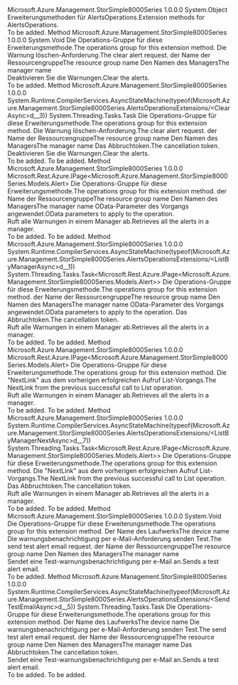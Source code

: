 <Type Name="AlertsOperationsExtensions" FullName="Microsoft.Azure.Management.StorSimple8000Series.AlertsOperationsExtensions">
  <TypeSignature Language="C#" Value="public static class AlertsOperationsExtensions" />
  <TypeSignature Language="ILAsm" Value=".class public auto ansi abstract sealed beforefieldinit AlertsOperationsExtensions extends System.Object" />
  <TypeSignature Language="DocId" Value="T:Microsoft.Azure.Management.StorSimple8000Series.AlertsOperationsExtensions" />
  <TypeSignature Language="VB.NET" Value="Public Module AlertsOperationsExtensions" />
  <TypeSignature Language="F#" Value="type AlertsOperationsExtensions = class" />
  <AssemblyInfo>
    <AssemblyName>Microsoft.Azure.Management.StorSimple8000Series</AssemblyName>
    <AssemblyVersion>1.0.0.0</AssemblyVersion>
  </AssemblyInfo>
  <Base>
    <BaseTypeName>System.Object</BaseTypeName>
  </Base>
  <Interfaces />
  <Docs>
    <summary>
            <span data-ttu-id="262d3-101">Erweiterungsmethoden für AlertsOperations.</span><span class="sxs-lookup"><span data-stu-id="262d3-101">Extension methods for AlertsOperations.</span></span>
            </summary>
    <remarks>To be added.</remarks>
  </Docs>
  <Members>
    <Member MemberName="Clear">
      <MemberSignature Language="C#" Value="public static void Clear (this Microsoft.Azure.Management.StorSimple8000Series.IAlertsOperations operations, Microsoft.Azure.Management.StorSimple8000Series.Models.ClearAlertRequest parameters, string resourceGroupName, string managerName);" />
      <MemberSignature Language="ILAsm" Value=".method public static hidebysig void Clear(class Microsoft.Azure.Management.StorSimple8000Series.IAlertsOperations operations, class Microsoft.Azure.Management.StorSimple8000Series.Models.ClearAlertRequest parameters, string resourceGroupName, string managerName) cil managed" />
      <MemberSignature Language="DocId" Value="M:Microsoft.Azure.Management.StorSimple8000Series.AlertsOperationsExtensions.Clear(Microsoft.Azure.Management.StorSimple8000Series.IAlertsOperations,Microsoft.Azure.Management.StorSimple8000Series.Models.ClearAlertRequest,System.String,System.String)" />
      <MemberSignature Language="VB.NET" Value="&lt;Extension()&gt;&#xA;Public Sub Clear (operations As IAlertsOperations, parameters As ClearAlertRequest, resourceGroupName As String, managerName As String)" />
      <MemberSignature Language="F#" Value="static member Clear : Microsoft.Azure.Management.StorSimple8000Series.IAlertsOperations * Microsoft.Azure.Management.StorSimple8000Series.Models.ClearAlertRequest * string * string -&gt; unit" Usage="Microsoft.Azure.Management.StorSimple8000Series.AlertsOperationsExtensions.Clear (operations, parameters, resourceGroupName, managerName)" />
      <MemberType>Method</MemberType>
      <AssemblyInfo>
        <AssemblyName>Microsoft.Azure.Management.StorSimple8000Series</AssemblyName>
        <AssemblyVersion>1.0.0.0</AssemblyVersion>
      </AssemblyInfo>
      <ReturnValue>
        <ReturnType>System.Void</ReturnType>
      </ReturnValue>
      <Parameters>
        <Parameter Name="operations" Type="Microsoft.Azure.Management.StorSimple8000Series.IAlertsOperations" RefType="this" />
        <Parameter Name="parameters" Type="Microsoft.Azure.Management.StorSimple8000Series.Models.ClearAlertRequest" />
        <Parameter Name="resourceGroupName" Type="System.String" />
        <Parameter Name="managerName" Type="System.String" />
      </Parameters>
      <Docs>
        <param name="operations">
            <span data-ttu-id="262d3-102">Die Operations-Gruppe für diese Erweiterungsmethode.</span><span class="sxs-lookup"><span data-stu-id="262d3-102">The operations group for this extension method.</span></span>
            </param>
        <param name="parameters">
            <span data-ttu-id="262d3-103">Die Warnung löschen-Anforderung.</span><span class="sxs-lookup"><span data-stu-id="262d3-103">The clear alert request.</span></span>
            </param>
        <param name="resourceGroupName">
            <span data-ttu-id="262d3-104">der Name der Ressourcengruppe</span><span class="sxs-lookup"><span data-stu-id="262d3-104">The resource group name</span></span>
            </param>
        <param name="managerName">
            <span data-ttu-id="262d3-105">Den Namen des Managers</span><span class="sxs-lookup"><span data-stu-id="262d3-105">The manager name</span></span>
            </param>
        <summary>
            <span data-ttu-id="262d3-106">Deaktivieren Sie die Warnungen.</span><span class="sxs-lookup"><span data-stu-id="262d3-106">Clear the alerts.</span></span>
            </summary>
        <remarks>To be added.</remarks>
      </Docs>
    </Member>
    <Member MemberName="ClearAsync">
      <MemberSignature Language="C#" Value="public static System.Threading.Tasks.Task ClearAsync (this Microsoft.Azure.Management.StorSimple8000Series.IAlertsOperations operations, Microsoft.Azure.Management.StorSimple8000Series.Models.ClearAlertRequest parameters, string resourceGroupName, string managerName, System.Threading.CancellationToken cancellationToken = null);" />
      <MemberSignature Language="ILAsm" Value=".method public static hidebysig class System.Threading.Tasks.Task ClearAsync(class Microsoft.Azure.Management.StorSimple8000Series.IAlertsOperations operations, class Microsoft.Azure.Management.StorSimple8000Series.Models.ClearAlertRequest parameters, string resourceGroupName, string managerName, valuetype System.Threading.CancellationToken cancellationToken) cil managed" />
      <MemberSignature Language="DocId" Value="M:Microsoft.Azure.Management.StorSimple8000Series.AlertsOperationsExtensions.ClearAsync(Microsoft.Azure.Management.StorSimple8000Series.IAlertsOperations,Microsoft.Azure.Management.StorSimple8000Series.Models.ClearAlertRequest,System.String,System.String,System.Threading.CancellationToken)" />
      <MemberSignature Language="F#" Value="static member ClearAsync : Microsoft.Azure.Management.StorSimple8000Series.IAlertsOperations * Microsoft.Azure.Management.StorSimple8000Series.Models.ClearAlertRequest * string * string * System.Threading.CancellationToken -&gt; System.Threading.Tasks.Task" Usage="Microsoft.Azure.Management.StorSimple8000Series.AlertsOperationsExtensions.ClearAsync (operations, parameters, resourceGroupName, managerName, cancellationToken)" />
      <MemberType>Method</MemberType>
      <AssemblyInfo>
        <AssemblyName>Microsoft.Azure.Management.StorSimple8000Series</AssemblyName>
        <AssemblyVersion>1.0.0.0</AssemblyVersion>
      </AssemblyInfo>
      <Attributes>
        <Attribute>
          <AttributeName>System.Runtime.CompilerServices.AsyncStateMachine(typeof(Microsoft.Azure.Management.StorSimple8000Series.AlertsOperationsExtensions/&lt;ClearAsync&gt;d__3))</AttributeName>
        </Attribute>
      </Attributes>
      <ReturnValue>
        <ReturnType>System.Threading.Tasks.Task</ReturnType>
      </ReturnValue>
      <Parameters>
        <Parameter Name="operations" Type="Microsoft.Azure.Management.StorSimple8000Series.IAlertsOperations" RefType="this" />
        <Parameter Name="parameters" Type="Microsoft.Azure.Management.StorSimple8000Series.Models.ClearAlertRequest" />
        <Parameter Name="resourceGroupName" Type="System.String" />
        <Parameter Name="managerName" Type="System.String" />
        <Parameter Name="cancellationToken" Type="System.Threading.CancellationToken" />
      </Parameters>
      <Docs>
        <param name="operations">
            <span data-ttu-id="262d3-107">Die Operations-Gruppe für diese Erweiterungsmethode.</span><span class="sxs-lookup"><span data-stu-id="262d3-107">The operations group for this extension method.</span></span>
            </param>
        <param name="parameters">
            <span data-ttu-id="262d3-108">Die Warnung löschen-Anforderung.</span><span class="sxs-lookup"><span data-stu-id="262d3-108">The clear alert request.</span></span>
            </param>
        <param name="resourceGroupName">
            <span data-ttu-id="262d3-109">der Name der Ressourcengruppe</span><span class="sxs-lookup"><span data-stu-id="262d3-109">The resource group name</span></span>
            </param>
        <param name="managerName">
            <span data-ttu-id="262d3-110">Den Namen des Managers</span><span class="sxs-lookup"><span data-stu-id="262d3-110">The manager name</span></span>
            </param>
        <param name="cancellationToken">
            <span data-ttu-id="262d3-111">Das Abbruchtoken.</span><span class="sxs-lookup"><span data-stu-id="262d3-111">The cancellation token.</span></span>
            </param>
        <summary>
            <span data-ttu-id="262d3-112">Deaktivieren Sie die Warnungen.</span><span class="sxs-lookup"><span data-stu-id="262d3-112">Clear the alerts.</span></span>
            </summary>
        <returns>To be added.</returns>
        <remarks>To be added.</remarks>
      </Docs>
    </Member>
    <Member MemberName="ListByManager">
      <MemberSignature Language="C#" Value="public static Microsoft.Rest.Azure.IPage&lt;Microsoft.Azure.Management.StorSimple8000Series.Models.Alert&gt; ListByManager (this Microsoft.Azure.Management.StorSimple8000Series.IAlertsOperations operations, string resourceGroupName, string managerName, Microsoft.Rest.Azure.OData.ODataQuery&lt;Microsoft.Azure.Management.StorSimple8000Series.Models.AlertFilter&gt; odataQuery = null);" />
      <MemberSignature Language="ILAsm" Value=".method public static hidebysig class Microsoft.Rest.Azure.IPage`1&lt;class Microsoft.Azure.Management.StorSimple8000Series.Models.Alert&gt; ListByManager(class Microsoft.Azure.Management.StorSimple8000Series.IAlertsOperations operations, string resourceGroupName, string managerName, class Microsoft.Rest.Azure.OData.ODataQuery`1&lt;class Microsoft.Azure.Management.StorSimple8000Series.Models.AlertFilter&gt; odataQuery) cil managed" />
      <MemberSignature Language="DocId" Value="M:Microsoft.Azure.Management.StorSimple8000Series.AlertsOperationsExtensions.ListByManager(Microsoft.Azure.Management.StorSimple8000Series.IAlertsOperations,System.String,System.String,Microsoft.Rest.Azure.OData.ODataQuery{Microsoft.Azure.Management.StorSimple8000Series.Models.AlertFilter})" />
      <MemberSignature Language="VB.NET" Value="&lt;Extension()&gt;&#xA;Public Function ListByManager (operations As IAlertsOperations, resourceGroupName As String, managerName As String, Optional odataQuery As ODataQuery(Of AlertFilter) = null) As IPage(Of Alert)" />
      <MemberSignature Language="F#" Value="static member ListByManager : Microsoft.Azure.Management.StorSimple8000Series.IAlertsOperations * string * string * Microsoft.Rest.Azure.OData.ODataQuery&lt;Microsoft.Azure.Management.StorSimple8000Series.Models.AlertFilter&gt; -&gt; Microsoft.Rest.Azure.IPage&lt;Microsoft.Azure.Management.StorSimple8000Series.Models.Alert&gt;" Usage="Microsoft.Azure.Management.StorSimple8000Series.AlertsOperationsExtensions.ListByManager (operations, resourceGroupName, managerName, odataQuery)" />
      <MemberType>Method</MemberType>
      <AssemblyInfo>
        <AssemblyName>Microsoft.Azure.Management.StorSimple8000Series</AssemblyName>
        <AssemblyVersion>1.0.0.0</AssemblyVersion>
      </AssemblyInfo>
      <ReturnValue>
        <ReturnType>Microsoft.Rest.Azure.IPage&lt;Microsoft.Azure.Management.StorSimple8000Series.Models.Alert&gt;</ReturnType>
      </ReturnValue>
      <Parameters>
        <Parameter Name="operations" Type="Microsoft.Azure.Management.StorSimple8000Series.IAlertsOperations" RefType="this" />
        <Parameter Name="resourceGroupName" Type="System.String" />
        <Parameter Name="managerName" Type="System.String" />
        <Parameter Name="odataQuery" Type="Microsoft.Rest.Azure.OData.ODataQuery&lt;Microsoft.Azure.Management.StorSimple8000Series.Models.AlertFilter&gt;" />
      </Parameters>
      <Docs>
        <param name="operations">
            <span data-ttu-id="262d3-113">Die Operations-Gruppe für diese Erweiterungsmethode.</span><span class="sxs-lookup"><span data-stu-id="262d3-113">The operations group for this extension method.</span></span>
            </param>
        <param name="resourceGroupName">
            <span data-ttu-id="262d3-114">der Name der Ressourcengruppe</span><span class="sxs-lookup"><span data-stu-id="262d3-114">The resource group name</span></span>
            </param>
        <param name="managerName">
            <span data-ttu-id="262d3-115">Den Namen des Managers</span><span class="sxs-lookup"><span data-stu-id="262d3-115">The manager name</span></span>
            </param>
        <param name="odataQuery">
            <span data-ttu-id="262d3-116">OData-Parameter des Vorgangs angewendet.</span><span class="sxs-lookup"><span data-stu-id="262d3-116">OData parameters to apply to the operation.</span></span>
            </param>
        <summary>
            <span data-ttu-id="262d3-117">Ruft alle Warnungen in einem Manager ab.</span><span class="sxs-lookup"><span data-stu-id="262d3-117">Retrieves all the alerts in a manager.</span></span>
            </summary>
        <returns>To be added.</returns>
        <remarks>To be added.</remarks>
      </Docs>
    </Member>
    <Member MemberName="ListByManagerAsync">
      <MemberSignature Language="C#" Value="public static System.Threading.Tasks.Task&lt;Microsoft.Rest.Azure.IPage&lt;Microsoft.Azure.Management.StorSimple8000Series.Models.Alert&gt;&gt; ListByManagerAsync (this Microsoft.Azure.Management.StorSimple8000Series.IAlertsOperations operations, string resourceGroupName, string managerName, Microsoft.Rest.Azure.OData.ODataQuery&lt;Microsoft.Azure.Management.StorSimple8000Series.Models.AlertFilter&gt; odataQuery = null, System.Threading.CancellationToken cancellationToken = null);" />
      <MemberSignature Language="ILAsm" Value=".method public static hidebysig class System.Threading.Tasks.Task`1&lt;class Microsoft.Rest.Azure.IPage`1&lt;class Microsoft.Azure.Management.StorSimple8000Series.Models.Alert&gt;&gt; ListByManagerAsync(class Microsoft.Azure.Management.StorSimple8000Series.IAlertsOperations operations, string resourceGroupName, string managerName, class Microsoft.Rest.Azure.OData.ODataQuery`1&lt;class Microsoft.Azure.Management.StorSimple8000Series.Models.AlertFilter&gt; odataQuery, valuetype System.Threading.CancellationToken cancellationToken) cil managed" />
      <MemberSignature Language="DocId" Value="M:Microsoft.Azure.Management.StorSimple8000Series.AlertsOperationsExtensions.ListByManagerAsync(Microsoft.Azure.Management.StorSimple8000Series.IAlertsOperations,System.String,System.String,Microsoft.Rest.Azure.OData.ODataQuery{Microsoft.Azure.Management.StorSimple8000Series.Models.AlertFilter},System.Threading.CancellationToken)" />
      <MemberSignature Language="F#" Value="static member ListByManagerAsync : Microsoft.Azure.Management.StorSimple8000Series.IAlertsOperations * string * string * Microsoft.Rest.Azure.OData.ODataQuery&lt;Microsoft.Azure.Management.StorSimple8000Series.Models.AlertFilter&gt; * System.Threading.CancellationToken -&gt; System.Threading.Tasks.Task&lt;Microsoft.Rest.Azure.IPage&lt;Microsoft.Azure.Management.StorSimple8000Series.Models.Alert&gt;&gt;" Usage="Microsoft.Azure.Management.StorSimple8000Series.AlertsOperationsExtensions.ListByManagerAsync (operations, resourceGroupName, managerName, odataQuery, cancellationToken)" />
      <MemberType>Method</MemberType>
      <AssemblyInfo>
        <AssemblyName>Microsoft.Azure.Management.StorSimple8000Series</AssemblyName>
        <AssemblyVersion>1.0.0.0</AssemblyVersion>
      </AssemblyInfo>
      <Attributes>
        <Attribute>
          <AttributeName>System.Runtime.CompilerServices.AsyncStateMachine(typeof(Microsoft.Azure.Management.StorSimple8000Series.AlertsOperationsExtensions/&lt;ListByManagerAsync&gt;d__1))</AttributeName>
        </Attribute>
      </Attributes>
      <ReturnValue>
        <ReturnType>System.Threading.Tasks.Task&lt;Microsoft.Rest.Azure.IPage&lt;Microsoft.Azure.Management.StorSimple8000Series.Models.Alert&gt;&gt;</ReturnType>
      </ReturnValue>
      <Parameters>
        <Parameter Name="operations" Type="Microsoft.Azure.Management.StorSimple8000Series.IAlertsOperations" RefType="this" />
        <Parameter Name="resourceGroupName" Type="System.String" />
        <Parameter Name="managerName" Type="System.String" />
        <Parameter Name="odataQuery" Type="Microsoft.Rest.Azure.OData.ODataQuery&lt;Microsoft.Azure.Management.StorSimple8000Series.Models.AlertFilter&gt;" />
        <Parameter Name="cancellationToken" Type="System.Threading.CancellationToken" />
      </Parameters>
      <Docs>
        <param name="operations">
            <span data-ttu-id="262d3-118">Die Operations-Gruppe für diese Erweiterungsmethode.</span><span class="sxs-lookup"><span data-stu-id="262d3-118">The operations group for this extension method.</span></span>
            </param>
        <param name="resourceGroupName">
            <span data-ttu-id="262d3-119">der Name der Ressourcengruppe</span><span class="sxs-lookup"><span data-stu-id="262d3-119">The resource group name</span></span>
            </param>
        <param name="managerName">
            <span data-ttu-id="262d3-120">Den Namen des Managers</span><span class="sxs-lookup"><span data-stu-id="262d3-120">The manager name</span></span>
            </param>
        <param name="odataQuery">
            <span data-ttu-id="262d3-121">OData-Parameter des Vorgangs angewendet.</span><span class="sxs-lookup"><span data-stu-id="262d3-121">OData parameters to apply to the operation.</span></span>
            </param>
        <param name="cancellationToken">
            <span data-ttu-id="262d3-122">Das Abbruchtoken.</span><span class="sxs-lookup"><span data-stu-id="262d3-122">The cancellation token.</span></span>
            </param>
        <summary>
            <span data-ttu-id="262d3-123">Ruft alle Warnungen in einem Manager ab.</span><span class="sxs-lookup"><span data-stu-id="262d3-123">Retrieves all the alerts in a manager.</span></span>
            </summary>
        <returns>To be added.</returns>
        <remarks>To be added.</remarks>
      </Docs>
    </Member>
    <Member MemberName="ListByManagerNext">
      <MemberSignature Language="C#" Value="public static Microsoft.Rest.Azure.IPage&lt;Microsoft.Azure.Management.StorSimple8000Series.Models.Alert&gt; ListByManagerNext (this Microsoft.Azure.Management.StorSimple8000Series.IAlertsOperations operations, string nextPageLink);" />
      <MemberSignature Language="ILAsm" Value=".method public static hidebysig class Microsoft.Rest.Azure.IPage`1&lt;class Microsoft.Azure.Management.StorSimple8000Series.Models.Alert&gt; ListByManagerNext(class Microsoft.Azure.Management.StorSimple8000Series.IAlertsOperations operations, string nextPageLink) cil managed" />
      <MemberSignature Language="DocId" Value="M:Microsoft.Azure.Management.StorSimple8000Series.AlertsOperationsExtensions.ListByManagerNext(Microsoft.Azure.Management.StorSimple8000Series.IAlertsOperations,System.String)" />
      <MemberSignature Language="VB.NET" Value="&lt;Extension()&gt;&#xA;Public Function ListByManagerNext (operations As IAlertsOperations, nextPageLink As String) As IPage(Of Alert)" />
      <MemberSignature Language="F#" Value="static member ListByManagerNext : Microsoft.Azure.Management.StorSimple8000Series.IAlertsOperations * string -&gt; Microsoft.Rest.Azure.IPage&lt;Microsoft.Azure.Management.StorSimple8000Series.Models.Alert&gt;" Usage="Microsoft.Azure.Management.StorSimple8000Series.AlertsOperationsExtensions.ListByManagerNext (operations, nextPageLink)" />
      <MemberType>Method</MemberType>
      <AssemblyInfo>
        <AssemblyName>Microsoft.Azure.Management.StorSimple8000Series</AssemblyName>
        <AssemblyVersion>1.0.0.0</AssemblyVersion>
      </AssemblyInfo>
      <ReturnValue>
        <ReturnType>Microsoft.Rest.Azure.IPage&lt;Microsoft.Azure.Management.StorSimple8000Series.Models.Alert&gt;</ReturnType>
      </ReturnValue>
      <Parameters>
        <Parameter Name="operations" Type="Microsoft.Azure.Management.StorSimple8000Series.IAlertsOperations" RefType="this" />
        <Parameter Name="nextPageLink" Type="System.String" />
      </Parameters>
      <Docs>
        <param name="operations">
            <span data-ttu-id="262d3-124">Die Operations-Gruppe für diese Erweiterungsmethode.</span><span class="sxs-lookup"><span data-stu-id="262d3-124">The operations group for this extension method.</span></span>
            </param>
        <param name="nextPageLink">
            <span data-ttu-id="262d3-125">Die "NextLink" aus dem vorherigen erfolgreichen Aufruf List-Vorgangs.</span><span class="sxs-lookup"><span data-stu-id="262d3-125">The NextLink from the previous successful call to List operation.</span></span>
            </param>
        <summary>
            <span data-ttu-id="262d3-126">Ruft alle Warnungen in einem Manager ab.</span><span class="sxs-lookup"><span data-stu-id="262d3-126">Retrieves all the alerts in a manager.</span></span>
            </summary>
        <returns>To be added.</returns>
        <remarks>To be added.</remarks>
      </Docs>
    </Member>
    <Member MemberName="ListByManagerNextAsync">
      <MemberSignature Language="C#" Value="public static System.Threading.Tasks.Task&lt;Microsoft.Rest.Azure.IPage&lt;Microsoft.Azure.Management.StorSimple8000Series.Models.Alert&gt;&gt; ListByManagerNextAsync (this Microsoft.Azure.Management.StorSimple8000Series.IAlertsOperations operations, string nextPageLink, System.Threading.CancellationToken cancellationToken = null);" />
      <MemberSignature Language="ILAsm" Value=".method public static hidebysig class System.Threading.Tasks.Task`1&lt;class Microsoft.Rest.Azure.IPage`1&lt;class Microsoft.Azure.Management.StorSimple8000Series.Models.Alert&gt;&gt; ListByManagerNextAsync(class Microsoft.Azure.Management.StorSimple8000Series.IAlertsOperations operations, string nextPageLink, valuetype System.Threading.CancellationToken cancellationToken) cil managed" />
      <MemberSignature Language="DocId" Value="M:Microsoft.Azure.Management.StorSimple8000Series.AlertsOperationsExtensions.ListByManagerNextAsync(Microsoft.Azure.Management.StorSimple8000Series.IAlertsOperations,System.String,System.Threading.CancellationToken)" />
      <MemberSignature Language="F#" Value="static member ListByManagerNextAsync : Microsoft.Azure.Management.StorSimple8000Series.IAlertsOperations * string * System.Threading.CancellationToken -&gt; System.Threading.Tasks.Task&lt;Microsoft.Rest.Azure.IPage&lt;Microsoft.Azure.Management.StorSimple8000Series.Models.Alert&gt;&gt;" Usage="Microsoft.Azure.Management.StorSimple8000Series.AlertsOperationsExtensions.ListByManagerNextAsync (operations, nextPageLink, cancellationToken)" />
      <MemberType>Method</MemberType>
      <AssemblyInfo>
        <AssemblyName>Microsoft.Azure.Management.StorSimple8000Series</AssemblyName>
        <AssemblyVersion>1.0.0.0</AssemblyVersion>
      </AssemblyInfo>
      <Attributes>
        <Attribute>
          <AttributeName>System.Runtime.CompilerServices.AsyncStateMachine(typeof(Microsoft.Azure.Management.StorSimple8000Series.AlertsOperationsExtensions/&lt;ListByManagerNextAsync&gt;d__7))</AttributeName>
        </Attribute>
      </Attributes>
      <ReturnValue>
        <ReturnType>System.Threading.Tasks.Task&lt;Microsoft.Rest.Azure.IPage&lt;Microsoft.Azure.Management.StorSimple8000Series.Models.Alert&gt;&gt;</ReturnType>
      </ReturnValue>
      <Parameters>
        <Parameter Name="operations" Type="Microsoft.Azure.Management.StorSimple8000Series.IAlertsOperations" RefType="this" />
        <Parameter Name="nextPageLink" Type="System.String" />
        <Parameter Name="cancellationToken" Type="System.Threading.CancellationToken" />
      </Parameters>
      <Docs>
        <param name="operations">
            <span data-ttu-id="262d3-127">Die Operations-Gruppe für diese Erweiterungsmethode.</span><span class="sxs-lookup"><span data-stu-id="262d3-127">The operations group for this extension method.</span></span>
            </param>
        <param name="nextPageLink">
            <span data-ttu-id="262d3-128">Die "NextLink" aus dem vorherigen erfolgreichen Aufruf List-Vorgangs.</span><span class="sxs-lookup"><span data-stu-id="262d3-128">The NextLink from the previous successful call to List operation.</span></span>
            </param>
        <param name="cancellationToken">
            <span data-ttu-id="262d3-129">Das Abbruchtoken.</span><span class="sxs-lookup"><span data-stu-id="262d3-129">The cancellation token.</span></span>
            </param>
        <summary>
            <span data-ttu-id="262d3-130">Ruft alle Warnungen in einem Manager ab.</span><span class="sxs-lookup"><span data-stu-id="262d3-130">Retrieves all the alerts in a manager.</span></span>
            </summary>
        <returns>To be added.</returns>
        <remarks>To be added.</remarks>
      </Docs>
    </Member>
    <Member MemberName="SendTestEmail">
      <MemberSignature Language="C#" Value="public static void SendTestEmail (this Microsoft.Azure.Management.StorSimple8000Series.IAlertsOperations operations, string deviceName, Microsoft.Azure.Management.StorSimple8000Series.Models.SendTestAlertEmailRequest parameters, string resourceGroupName, string managerName);" />
      <MemberSignature Language="ILAsm" Value=".method public static hidebysig void SendTestEmail(class Microsoft.Azure.Management.StorSimple8000Series.IAlertsOperations operations, string deviceName, class Microsoft.Azure.Management.StorSimple8000Series.Models.SendTestAlertEmailRequest parameters, string resourceGroupName, string managerName) cil managed" />
      <MemberSignature Language="DocId" Value="M:Microsoft.Azure.Management.StorSimple8000Series.AlertsOperationsExtensions.SendTestEmail(Microsoft.Azure.Management.StorSimple8000Series.IAlertsOperations,System.String,Microsoft.Azure.Management.StorSimple8000Series.Models.SendTestAlertEmailRequest,System.String,System.String)" />
      <MemberSignature Language="VB.NET" Value="&lt;Extension()&gt;&#xA;Public Sub SendTestEmail (operations As IAlertsOperations, deviceName As String, parameters As SendTestAlertEmailRequest, resourceGroupName As String, managerName As String)" />
      <MemberSignature Language="F#" Value="static member SendTestEmail : Microsoft.Azure.Management.StorSimple8000Series.IAlertsOperations * string * Microsoft.Azure.Management.StorSimple8000Series.Models.SendTestAlertEmailRequest * string * string -&gt; unit" Usage="Microsoft.Azure.Management.StorSimple8000Series.AlertsOperationsExtensions.SendTestEmail (operations, deviceName, parameters, resourceGroupName, managerName)" />
      <MemberType>Method</MemberType>
      <AssemblyInfo>
        <AssemblyName>Microsoft.Azure.Management.StorSimple8000Series</AssemblyName>
        <AssemblyVersion>1.0.0.0</AssemblyVersion>
      </AssemblyInfo>
      <ReturnValue>
        <ReturnType>System.Void</ReturnType>
      </ReturnValue>
      <Parameters>
        <Parameter Name="operations" Type="Microsoft.Azure.Management.StorSimple8000Series.IAlertsOperations" RefType="this" />
        <Parameter Name="deviceName" Type="System.String" />
        <Parameter Name="parameters" Type="Microsoft.Azure.Management.StorSimple8000Series.Models.SendTestAlertEmailRequest" />
        <Parameter Name="resourceGroupName" Type="System.String" />
        <Parameter Name="managerName" Type="System.String" />
      </Parameters>
      <Docs>
        <param name="operations">
            <span data-ttu-id="262d3-131">Die Operations-Gruppe für diese Erweiterungsmethode.</span><span class="sxs-lookup"><span data-stu-id="262d3-131">The operations group for this extension method.</span></span>
            </param>
        <param name="deviceName">
            <span data-ttu-id="262d3-132">Der Name des Laufwerks</span><span class="sxs-lookup"><span data-stu-id="262d3-132">The device name</span></span>
            </param>
        <param name="parameters">
            <span data-ttu-id="262d3-133">Die warnungsbenachrichtigung per e-Mail-Anforderung senden Test.</span><span class="sxs-lookup"><span data-stu-id="262d3-133">The send test alert email request.</span></span>
            </param>
        <param name="resourceGroupName">
            <span data-ttu-id="262d3-134">der Name der Ressourcengruppe</span><span class="sxs-lookup"><span data-stu-id="262d3-134">The resource group name</span></span>
            </param>
        <param name="managerName">
            <span data-ttu-id="262d3-135">Den Namen des Managers</span><span class="sxs-lookup"><span data-stu-id="262d3-135">The manager name</span></span>
            </param>
        <summary>
            <span data-ttu-id="262d3-136">Sendet eine Test-warnungsbenachrichtigung per e-Mail an.</span><span class="sxs-lookup"><span data-stu-id="262d3-136">Sends a test alert email.</span></span>
            </summary>
        <remarks>To be added.</remarks>
      </Docs>
    </Member>
    <Member MemberName="SendTestEmailAsync">
      <MemberSignature Language="C#" Value="public static System.Threading.Tasks.Task SendTestEmailAsync (this Microsoft.Azure.Management.StorSimple8000Series.IAlertsOperations operations, string deviceName, Microsoft.Azure.Management.StorSimple8000Series.Models.SendTestAlertEmailRequest parameters, string resourceGroupName, string managerName, System.Threading.CancellationToken cancellationToken = null);" />
      <MemberSignature Language="ILAsm" Value=".method public static hidebysig class System.Threading.Tasks.Task SendTestEmailAsync(class Microsoft.Azure.Management.StorSimple8000Series.IAlertsOperations operations, string deviceName, class Microsoft.Azure.Management.StorSimple8000Series.Models.SendTestAlertEmailRequest parameters, string resourceGroupName, string managerName, valuetype System.Threading.CancellationToken cancellationToken) cil managed" />
      <MemberSignature Language="DocId" Value="M:Microsoft.Azure.Management.StorSimple8000Series.AlertsOperationsExtensions.SendTestEmailAsync(Microsoft.Azure.Management.StorSimple8000Series.IAlertsOperations,System.String,Microsoft.Azure.Management.StorSimple8000Series.Models.SendTestAlertEmailRequest,System.String,System.String,System.Threading.CancellationToken)" />
      <MemberSignature Language="F#" Value="static member SendTestEmailAsync : Microsoft.Azure.Management.StorSimple8000Series.IAlertsOperations * string * Microsoft.Azure.Management.StorSimple8000Series.Models.SendTestAlertEmailRequest * string * string * System.Threading.CancellationToken -&gt; System.Threading.Tasks.Task" Usage="Microsoft.Azure.Management.StorSimple8000Series.AlertsOperationsExtensions.SendTestEmailAsync (operations, deviceName, parameters, resourceGroupName, managerName, cancellationToken)" />
      <MemberType>Method</MemberType>
      <AssemblyInfo>
        <AssemblyName>Microsoft.Azure.Management.StorSimple8000Series</AssemblyName>
        <AssemblyVersion>1.0.0.0</AssemblyVersion>
      </AssemblyInfo>
      <Attributes>
        <Attribute>
          <AttributeName>System.Runtime.CompilerServices.AsyncStateMachine(typeof(Microsoft.Azure.Management.StorSimple8000Series.AlertsOperationsExtensions/&lt;SendTestEmailAsync&gt;d__5))</AttributeName>
        </Attribute>
      </Attributes>
      <ReturnValue>
        <ReturnType>System.Threading.Tasks.Task</ReturnType>
      </ReturnValue>
      <Parameters>
        <Parameter Name="operations" Type="Microsoft.Azure.Management.StorSimple8000Series.IAlertsOperations" RefType="this" />
        <Parameter Name="deviceName" Type="System.String" />
        <Parameter Name="parameters" Type="Microsoft.Azure.Management.StorSimple8000Series.Models.SendTestAlertEmailRequest" />
        <Parameter Name="resourceGroupName" Type="System.String" />
        <Parameter Name="managerName" Type="System.String" />
        <Parameter Name="cancellationToken" Type="System.Threading.CancellationToken" />
      </Parameters>
      <Docs>
        <param name="operations">
            <span data-ttu-id="262d3-137">Die Operations-Gruppe für diese Erweiterungsmethode.</span><span class="sxs-lookup"><span data-stu-id="262d3-137">The operations group for this extension method.</span></span>
            </param>
        <param name="deviceName">
            <span data-ttu-id="262d3-138">Der Name des Laufwerks</span><span class="sxs-lookup"><span data-stu-id="262d3-138">The device name</span></span>
            </param>
        <param name="parameters">
            <span data-ttu-id="262d3-139">Die warnungsbenachrichtigung per e-Mail-Anforderung senden Test.</span><span class="sxs-lookup"><span data-stu-id="262d3-139">The send test alert email request.</span></span>
            </param>
        <param name="resourceGroupName">
            <span data-ttu-id="262d3-140">der Name der Ressourcengruppe</span><span class="sxs-lookup"><span data-stu-id="262d3-140">The resource group name</span></span>
            </param>
        <param name="managerName">
            <span data-ttu-id="262d3-141">Den Namen des Managers</span><span class="sxs-lookup"><span data-stu-id="262d3-141">The manager name</span></span>
            </param>
        <param name="cancellationToken">
            <span data-ttu-id="262d3-142">Das Abbruchtoken.</span><span class="sxs-lookup"><span data-stu-id="262d3-142">The cancellation token.</span></span>
            </param>
        <summary>
            <span data-ttu-id="262d3-143">Sendet eine Test-warnungsbenachrichtigung per e-Mail an.</span><span class="sxs-lookup"><span data-stu-id="262d3-143">Sends a test alert email.</span></span>
            </summary>
        <returns>To be added.</returns>
        <remarks>To be added.</remarks>
      </Docs>
    </Member>
  </Members>
</Type>